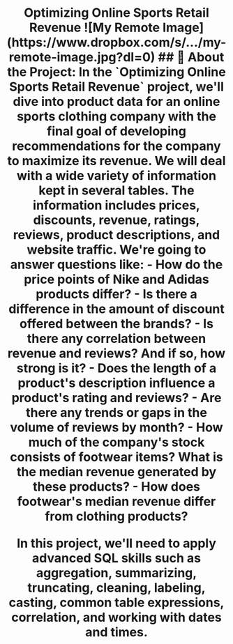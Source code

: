 <h1 align="center"> Optimizing Online Sports Retail Revenue
![My Remote Image](https://www.dropbox.com/s/.../my-remote-image.jpg?dl=0)
## 🎾 About the Project:  
In the `Optimizing Online Sports Retail Revenue` project, we'll dive into product data for an online sports clothing company with the final goal of developing recommendations for the company to maximize its revenue. We will deal with a wide variety of information kept in several tables. The information includes prices, discounts, revenue, ratings, reviews, product descriptions, and website traffic. We're going to answer questions like:  
- How do the price points of Nike and Adidas products differ?
- Is there a difference in the amount of discount offered between the brands?
- Is there any correlation between revenue and reviews? And if so, how strong is it?
- Does the length of a product's description influence a product's rating and reviews?
- Are there any trends or gaps in the volume of reviews by month?
- How much of the company's stock consists of footwear items? What is the median revenue generated by these products?
- How does footwear's median revenue differ from clothing products?  

In this project, we'll need to apply advanced SQL skills such as aggregation, summarizing, truncating, cleaning, labeling, casting, common table expressions, correlation, and working with dates and times.
